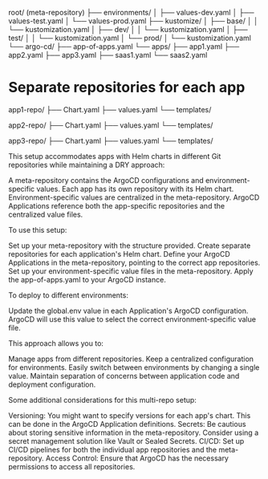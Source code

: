 root/ (meta-repository)
├── environments/
│   ├── values-dev.yaml
│   ├── values-test.yaml
│   └── values-prod.yaml
├── kustomize/
│   ├── base/
│   │   └── kustomization.yaml
│   ├── dev/
│   │   └── kustomization.yaml
│   ├── test/
│   │   └── kustomization.yaml
│   └── prod/
│       └── kustomization.yaml
└── argo-cd/
    ├── app-of-apps.yaml
    └── apps/
        ├── app1.yaml
        ├── app2.yaml
        ├── app3.yaml
        ├── saas1.yaml
        └── saas2.yaml

# Separate repositories for each app
app1-repo/
├── Chart.yaml
├── values.yaml
└── templates/

app2-repo/
├── Chart.yaml
├── values.yaml
└── templates/

app3-repo/
├── Chart.yaml
├── values.yaml
└── templates/


This setup accommodates apps with Helm charts in different Git repositories while maintaining a DRY approach:

A meta-repository contains the ArgoCD configurations and environment-specific values.
Each app has its own repository with its Helm chart.
Environment-specific values are centralized in the meta-repository.
ArgoCD Applications reference both the app-specific repositories and the centralized value files.

To use this setup:

Set up your meta-repository with the structure provided.
Create separate repositories for each application's Helm chart.
Define your ArgoCD Applications in the meta-repository, pointing to the correct app repositories.
Set up your environment-specific value files in the meta-repository.
Apply the app-of-apps.yaml to your ArgoCD instance.

To deploy to different environments:

Update the global.env value in each Application's ArgoCD configuration.
ArgoCD will use this value to select the correct environment-specific value file.

This approach allows you to:

Manage apps from different repositories.
Keep a centralized configuration for environments.
Easily switch between environments by changing a single value.
Maintain separation of concerns between application code and deployment configuration.

Some additional considerations for this multi-repo setup:

Versioning: You might want to specify versions for each app's chart. This can be done in the ArgoCD Application definitions.
Secrets: Be cautious about storing sensitive information in the meta-repository. Consider using a secret management solution like Vault or Sealed Secrets.
CI/CD: Set up CI/CD pipelines for both the individual app repositories and the meta-repository.
Access Control: Ensure that ArgoCD has the necessary permissions to access all repositories.